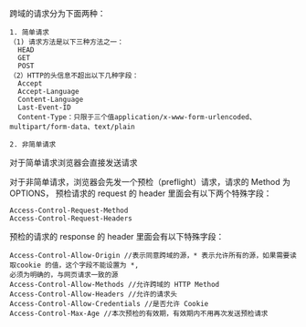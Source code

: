 跨域的请求分为下面两种：

```
1. 简单请求
（1) 请求方法是以下三种方法之一：
  HEAD
  GET
  POST
（2）HTTP的头信息不超出以下几种字段：
  Accept
  Accept-Language
  Content-Language
  Last-Event-ID
  Content-Type：只限于三个值application/x-www-form-urlencoded、multipart/form-data、text/plain
  
2. 非简单请求
```
对于简单请求浏览器会直接发送请求

对于非简单请求，浏览器会先发一个预检（preflight）请求，请求的 Method 为 OPTIONS，
预检请求的 request 的 header 里面会有以下两个特殊字段：
```
Access-Control-Request-Method
Access-Control-Request-Headers
```
预检的请求的 response 的 header 里面会有以下特殊字段：
```
Access-Control-Allow-Origin //表示同意跨域的源，* 表示允许所有的源，如果需要读取cookie 的值，这个字段不能设置为 *,
必须为明确的，与网页请求一致的源
Access-Control-Allow-Methods //允许跨域的 HTTP Method
Access-Control-Allow-Headers //允许的请求头
Access-Control-Allow-Credentials //是否允许 Cookie
Access-Control-Max-Age //本次预检的有效期，有效期内不用再次发送预检请求
```
